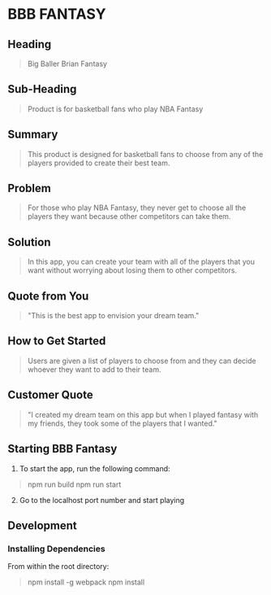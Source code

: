 # BBB FANTASY #

<!-- 
> This material was originally posted [here](http://www.quora.com/What-is-Amazons-approach-to-product-development-and-product-management). It is reproduced here for posterities sake.

There is an approach called "working backwards" that is widely used at Amazon. They work backwards from the customer, rather than starting with an idea for a product and trying to bolt customers onto it. While working backwards can be applied to any specific product decision, using this approach is especially important when developing new products or features.

For new initiatives a product manager typically starts by writing an internal press release announcing the finished product. The target audience for the press release is the new/updated product's customers, which can be retail customers or internal users of a tool or technology. Internal press releases are centered around the customer problem, how current solutions (internal or external) fail, and how the new product will blow away existing solutions.

If the benefits listed don't sound very interesting or exciting to customers, then perhaps they're not (and shouldn't be built). Instead, the product manager should keep iterating on the press release until they've come up with benefits that actually sound like benefits. Iterating on a press release is a lot less expensive than iterating on the product itself (and quicker!).

If the press release is more than a page and a half, it is probably too long. Keep it simple. 3-4 sentences for most paragraphs. Cut out the fat. Don't make it into a spec. You can accompany the press release with a FAQ that answers all of the other business or execution questions so the press release can stay focused on what the customer gets. My rule of thumb is that if the press release is hard to write, then the product is probably going to suck. Keep working at it until the outline for each paragraph flows. 

Oh, and I also like to write press-releases in what I call "Oprah-speak" for mainstream consumer products. Imagine you're sitting on Oprah's couch and have just explained the product to her, and then you listen as she explains it to her audience. That's "Oprah-speak", not "Geek-speak".

Once the project moves into development, the press release can be used as a touchstone; a guiding light. The product team can ask themselves, "Are we building what is in the press release?" If they find they're spending time building things that aren't in the press release (overbuilding), they need to ask themselves why. This keeps product development focused on achieving the customer benefits and not building extraneous stuff that takes longer to build, takes resources to maintain, and doesn't provide real customer benefit (at least not enough to warrant inclusion in the press release).
 -->
 
## Heading ##
  > Big Baller Brian Fantasy

## Sub-Heading ##
  > Product is for basketball fans who play NBA Fantasy

## Summary ##
  > This product is designed for basketball fans to choose from any of the players provided to create their best team.

## Problem ##
  > For those who play NBA Fantasy, they never get to choose all the players they want because other competitors can take them.

## Solution ##
  > In this app, you can create your team with all of the players that you want without worrying about losing them to other competitors.

## Quote from You ##
  > "This is the best app to envision your dream team."

## How to Get Started ##
  > Users are given a list of players to choose from and they can decide whoever they want to add to their team.

## Customer Quote ##
  > "I created my dream team on this app but when I played fantasy with my friends, they took some of the players that I wanted."

## Starting BBB Fantasy ##
  1. To start the app, run the following command:
   > npm run build
   > npm run start
  2. Go to the localhost port number and start playing

## Development ##
### Installing Dependencies ###
  From within the root directory:
   > npm install -g webpack
   > npm install
  

